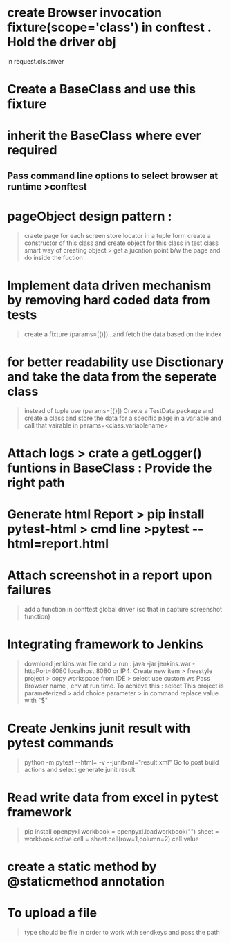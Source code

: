 # create Browser invocation fixture(scope='class') in conftest . Hold the driver obj 
in request.cls.driver
# Create a BaseClass and use this fixture
# inherit the BaseClass where ever required 
## Pass command line options to select browser at runtime >conftest
# pageObject design pattern : 
> craete page for each screen 
> store locator in a tuple form 
> create a constructor of this class and create object for this class in test class
> smart way of creating object > get a jucntion point b/w the page and do inside the fuction
# Implement data driven mechanism by removing hard coded data from tests 
>create a fixture (params=[()])...and fetch the data based on the index
# for better readability use Disctionary and take the data from the seperate class 
> instead of tuple use (params=[{}])
> Craete a TestData package and create a class and store the data for a specific 
> page in a variable and call that vairable in params=<class.variablename>
# Attach logs > crate a getLogger() funtions in BaseClass : Provide the right path
# Generate html Report > pip install pytest-html > cmd line >pytest --html=report.html
# Attach screenshot in a report upon failures 
> add a function in conftest
> global driver (so that in capture screenshot function)
# Integrating framework to Jenkins 
> download jenkins.war file 
> cmd > run : java -jar jenkins.war -httpPort=8080
> localhost:8080 or IP4:<Port>
> Create new item > freestyle project > copy workspace from IDE > select use custom ws 
> Pass Browser name , env at run time. To achieve this : select This project is 
> parameterized > add choice parameter > in command replace value with "$<varname>"
# Create Jenkins junit result with pytest commands
> python -m pytest --html=<path> -v --junitxml="result.xml"
> Go to post build actions and select generate junit result
# Read write data from excel in pytest framework
>pip install openpyxl
> workbook = openpyxl.loadworkbook("<path>")
> sheet = workbook.active
> cell = sheet.cell(row=1,column=2)
> cell.value
# create a static method by @staticmethod annotation
# To upload a file
> type should be file in order to work with sendkeys and pass the path